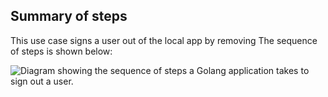 ## Summary of steps

This use case signs a user out of the local app by removing  The sequence of steps is shown below:

<div class="common-image-format">

![Diagram showing the sequence of steps a Golang application takes to sign out a user.](/img/oie-embedded-sdk/oie-embedded-sdk-go-use-case-simple-sign-out-seq.png)

</div>
